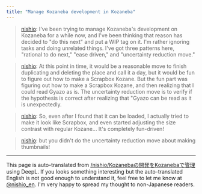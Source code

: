 ```yaml
---
title: "Manage Kozaneba development in Kozaneba"
---
```


> [nishio](https://twitter.com/nishio/status/1431285498996158474): I've been trying to manage Kozaneba's development on Kozaneba for a while now, and I've been thinking that reason has decided to "do this next" and put a WIP tag on it. I'm rather ignoring tasks and doing unrelated things. I've got three patterns here, "rational to do next," "ease driven," and "uncertainty reduction move."

> [nishio](https://twitter.com/nishio/status/1431286643755864064): At this point in time, it would be a reasonable move to finish duplicating and deleting the place and call it a day, but it would be fun to figure out how to make a Scrapbox Kozane. But the fun part was figuring out how to make a Scrapbox Kozane, and then realizing that I could read Gyazo as is. The uncertainty reduction move is to verify if the hypothesis is correct after realizing that "Gyazo can be read as it is unexpectedly.

> [nishio](https://twitter.com/nishio/status/1431286942931456003): So, even after I found that it can be loaded, I actually tried to make it look like Scrapbox, and even started adjusting the size contrast with regular Kozane... It's completely fun-driven!

> [nishio](https://twitter.com/nishio/status/1431287701190234112): but you didn't do the uncertainty reduction move about making thumbnails!

---
This page is auto-translated from [/nishio/Kozanebaの開発をKozanebaで管理](https://scrapbox.io/nishio/Kozanebaの開発をKozanebaで管理) using DeepL. If you looks something interesting but the auto-translated English is not good enough to understand it, feel free to let me know at [@nishio_en](https://twitter.com/nishio_en). I'm very happy to spread my thought to non-Japanese readers.